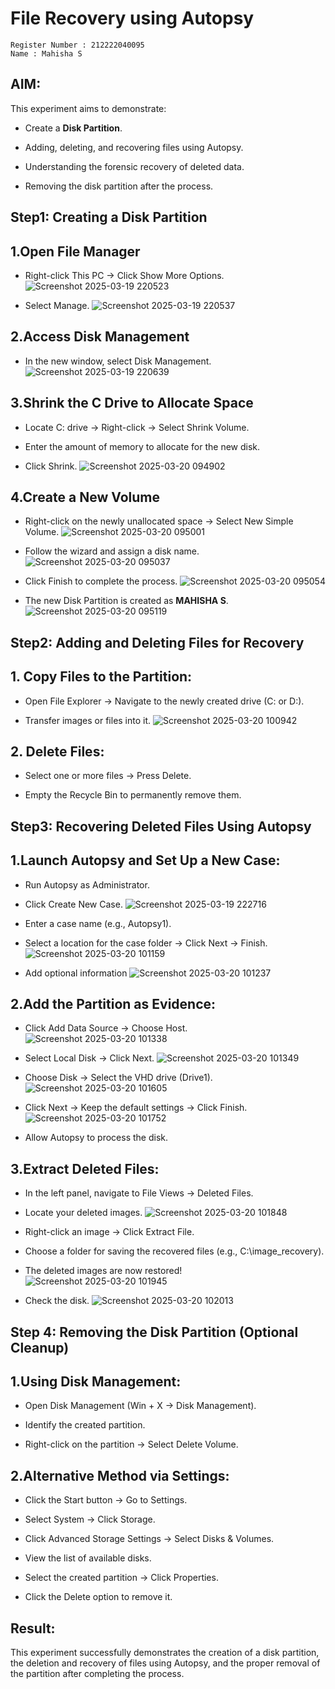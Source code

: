 # File Recovery using Autopsy

```
Register Number : 212222040095
Name : Mahisha S
```
## AIM:

This experiment aims to demonstrate:

- Create a **Disk Partition**.  

- Adding, deleting, and recovering files using Autopsy.

- Understanding the forensic recovery of deleted data.

- Removing the disk partition after the process.

## Step1: Creating a Disk Partition
## 1.Open File Manager

- Right-click This PC → Click Show More Options.
  ![Screenshot 2025-03-19 220523](https://github.com/user-attachments/assets/8a7b99d9-bd5d-4b41-ad35-6d1301b5ff82)

- Select Manage.
  ![Screenshot 2025-03-19 220537](https://github.com/user-attachments/assets/df827a18-3894-4dbd-bbd3-a1b6eb8ae0b8)


## 2.Access Disk Management

- In the new window, select Disk Management.
  ![Screenshot 2025-03-19 220639](https://github.com/user-attachments/assets/9652e198-abd8-4f45-a689-a20f248bac2d)


## 3.Shrink the C Drive to Allocate Space

- Locate C: drive → Right-click → Select Shrink Volume.

- Enter the amount of memory to allocate for the new disk.

- Click Shrink.
  ![Screenshot 2025-03-20 094902](https://github.com/user-attachments/assets/f9ea27b3-79e2-4531-bf34-3e680e869330)



## 4.Create a New Volume

- Right-click on the newly unallocated space → Select New Simple Volume.
  ![Screenshot 2025-03-20 095001](https://github.com/user-attachments/assets/27b2fd03-4ca4-41f7-be83-294f5b0222ca)



- Follow the wizard and assign a disk name.
  ![Screenshot 2025-03-20 095037](https://github.com/user-attachments/assets/40a27a4b-1abc-4fbc-b630-ca1c537757e1)



- Click Finish to complete the process.
  ![Screenshot 2025-03-20 095054](https://github.com/user-attachments/assets/bf8de9fb-713c-42b5-88fb-7c3f3282450e)

  
- The new Disk Partition is created as **MAHISHA S**.
  ![Screenshot 2025-03-20 095119](https://github.com/user-attachments/assets/fa6779d1-c6e5-4a7b-a8b5-a6dab3b6b290)


  
## Step2: Adding and Deleting Files for Recovery

## 1. Copy Files to the Partition:

- Open File Explorer → Navigate to the newly created drive (C: or D:).

- Transfer images or files into it.
![Screenshot 2025-03-20 100942](https://github.com/user-attachments/assets/1fde9b34-b001-4db1-8bb6-599498ec6791)




## 2. Delete Files:

- Select one or more files → Press Delete.

- Empty the Recycle Bin to permanently remove them.

## Step3: Recovering Deleted Files Using Autopsy

## 1.Launch Autopsy and Set Up a New Case:

- Run Autopsy as Administrator.

- Click Create New Case.
![Screenshot 2025-03-19 222716](https://github.com/user-attachments/assets/4028e969-add1-46c4-beb2-3f336c7dcd3d)

- Enter a case name (e.g., Autopsy1).
- Select a location for the case folder → Click Next → Finish.
  ![Screenshot 2025-03-20 101159](https://github.com/user-attachments/assets/96e4d9e3-403b-47e7-985c-48bfd5ee65e8)

- Add optional information
  ![Screenshot 2025-03-20 101237](https://github.com/user-attachments/assets/97a42cf6-4e45-4bca-9ee0-fc11c6a52b4c)




## 2.Add the Partition as Evidence:

- Click Add Data Source → Choose Host.
   ![Screenshot 2025-03-20 101338](https://github.com/user-attachments/assets/2cae65dd-0d06-43ef-989e-7f07dad19883)



- Select Local Disk → Click Next.
   ![Screenshot 2025-03-20 101349](https://github.com/user-attachments/assets/0eafbcca-b430-45c7-9f0c-b6c5254d799b)



- Choose Disk → Select the VHD drive (Drive1).
  ![Screenshot 2025-03-20 101605](https://github.com/user-attachments/assets/44d4a210-6c1d-463c-9e0e-fd8b2551bc7c)



- Click Next → Keep the default settings → Click Finish.
  ![Screenshot 2025-03-20 101752](https://github.com/user-attachments/assets/ced6643a-ef0b-4de8-b4b6-b9bae1e9ac44)



- Allow Autopsy to process the disk.

## 3.Extract Deleted Files:

- In the left panel, navigate to File Views → Deleted Files.

- Locate your deleted images.
  ![Screenshot 2025-03-20 101848](https://github.com/user-attachments/assets/574b42fd-c254-4652-82a8-da39a0dfdc6b)



- Right-click an image → Click Extract File.

- Choose a folder for saving the recovered files (e.g., C:\image_recovery).

- The deleted images are now restored!
  ![Screenshot 2025-03-20 101945](https://github.com/user-attachments/assets/0f0e48f4-d91e-471b-bd88-054746a29af1)

- Check the disk.
  ![Screenshot 2025-03-20 102013](https://github.com/user-attachments/assets/efa22c7a-2080-4019-8d01-5e02bae8ab9a)

  
## Step 4: Removing the Disk Partition (Optional Cleanup)

## 1.Using Disk Management:

- Open Disk Management (Win + X → Disk Management).

- Identify the created partition.

- Right-click on the partition → Select Delete Volume.

## 2.Alternative Method via Settings:

- Click the Start button → Go to Settings.

- Select System → Click Storage.

- Click Advanced Storage Settings → Select Disks & Volumes.

- View the list of available disks.

- Select the created partition → Click Properties.

- Click the Delete option to remove it.

## Result:

This experiment successfully demonstrates the creation of a disk partition, the deletion and recovery of files using Autopsy, and the proper removal of the partition after completing the process.


  



